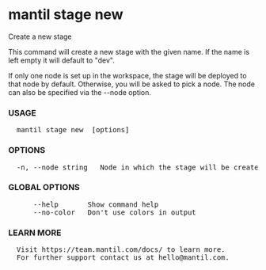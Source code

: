 # mantil stage new

Create a new stage

This command will create a new stage with the given name. If the name is left empty it will default to "dev".

If only one node is set up in the workspace, the stage will be deployed to that node by default.
Otherwise, you will be asked to pick a node. The node can also be specified via the --node option.

### USAGE
<pre>
  mantil stage new <name> [options]
</pre>
### OPTIONS
<pre>
  -n, --node string   Node in which the stage will be created
</pre>
### GLOBAL OPTIONS
<pre>
      --help       Show command help
      --no-color   Don't use colors in output
</pre>
### LEARN MORE
<pre>
  Visit https://team.mantil.com/docs/ to learn more.
  For further support contact us at hello@mantil.com.
</pre>

